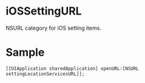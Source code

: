 # iOSSettingURL
NSURL category for iOS setting items.

# Sample

    [[UIApplication sharedApplication] openURL:[NSURL settingLocationServicesURL]];
